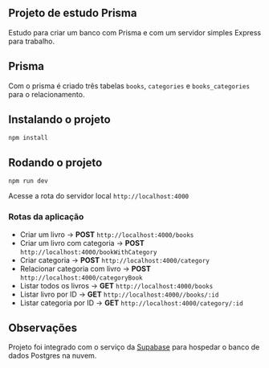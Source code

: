 ## Projeto de estudo Prisma

Estudo para criar um banco com Prisma e com um servidor simples Express para trabalho.

## Prisma

Com o prisma é criado três tabelas `books`, `categories` e `books_categories` para o relacionamento.

## Instalando o projeto

```
npm install
```

## Rodando o projeto
```
npm run dev
```
Acesse a rota do servidor local `http://localhost:4000`

### Rotas da aplicação

- Criar um livro &rarr; **POST** `http://localhost:4000/books`
- Criar um livro com categoria &rarr; **POST** `http://localhost:4000/bookWithCategory`
- Criar categoria &rarr; **POST** `http://localhost:4000/category`
- Relacionar categoria com livro &rarr; **POST** `http://localhost:4000/categoryBook`
- Listar todos os livros &rarr; **GET** `http://localhost:4000/books`
- Listar livro por ID &rarr; **GET** `http://localhost:4000//books/:id`
- Listar categoria por ID &rarr; **GET** `http://localhost:4000/category/:id`

## Observações

Projeto foi integrado com o serviço da [Supabase](https://supabase.com/) para hospedar o banco de dados Postgres na nuvem.